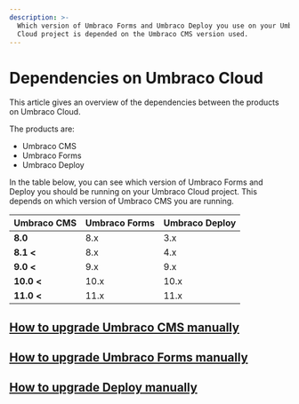 ```yaml
---
description: >-
  Which version of Umbraco Forms and Umbraco Deploy you use on your Umbraco
  Cloud project is depended on the Umbraco CMS version used.
---
```


# Dependencies on Umbraco Cloud

This article gives an overview of the dependencies between the products on Umbraco Cloud.

The products are:

* Umbraco CMS
* Umbraco Forms
* Umbraco Deploy

In the table below, you can see which version of Umbraco Forms and Deploy you should be running on your Umbraco Cloud project. This depends on which version of Umbraco CMS you are running.

| Umbraco CMS | Umbraco Forms | Umbraco Deploy |
| ----------- | ------------- | -------------- |
| **8.0**     | 8.x           | 3.x            |
| **8.1 <**   | 8.x           | 4.x            |
| **9.0 <**   | 9.x           | 9.x            |
| **10.0 <**  | 10.x          | 10.x           |
| **11.0 <**  | 11.x          | 11.x           |

## [How to upgrade Umbraco CMS manually](manual-upgrades/manual-cms-upgrade.md)

## [How to upgrade Umbraco Forms manually](https://docs.umbraco.com/umbraco-forms/installation/manualupgrade)

## [How to upgrade Deploy manually](manual-upgrades/manual-upgrade-deploy.md)
